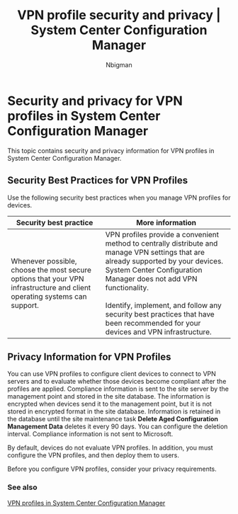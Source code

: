﻿---
title: "VPN profile security and privacy | System Center Configuration Manager"
ms.custom: na
ms.date: 12/08/2015
ms.prod: configuration-manager
ms.reviewer: na
ms.suite: na
ms.technology: 
  - configmgr-other
ms.tgt_pltfrm: na
ms.topic: article
ms.assetid: dc78c1a4-d34e-4c7c-9abe-72c5adf073e5
caps.latest.revision: 5
author: Nbigman

---
# Security and privacy for VPN profiles in System Center Configuration Manager
This topic contains security and privacy information for VPN profiles in System Center Configuration Manager.  
  
##  <a name="BKMK_Security_RemoteConnections"></a> Security Best Practices for VPN Profiles  
 Use the following security best practices when you manage VPN profiles for devices.  
  
|Security best practice|More information|  
|----------------------------|----------------------|  
|Whenever possible, choose the most secure options that your VPN infrastructure and client operating systems can support.|VPN profiles provide a convenient method to centrally distribute and manage VPN settings that are already supported by your devices. System Center Configuration Manager does not add VPN functionality.<br /><br /> Identify, implement, and follow any security best practices that have been recommended for your devices and VPN infrastructure.|  
  
## Privacy Information for VPN Profiles  
 You can use VPN profiles to configure client devices to connect to VPN servers and to evaluate whether those devices become compliant after the profiles are applied. Compliance information is sent to the site server by the management point and stored in the site database. The information is encrypted when devices send it to the management point, but it is not stored in encrypted format in the site database. Information is retained in the database until the site maintenance task **Delete Aged Configuration Management Data** deletes it every 90 days. You can configure the deletion interval. Compliance information is not sent to Microsoft.  
  
 By default, devices do not evaluate VPN profiles. In addition, you must configure the VPN profiles, and then deploy them to users.  
  
 Before you configure VPN profiles, consider your privacy requirements.  
  
### See also  

 [VPN profiles in System Center Configuration Manager](../../protect/deploy-use/vpn-profiles.md)

